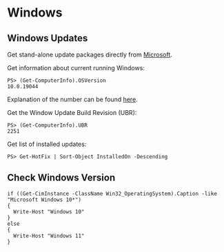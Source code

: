 # Windows

## Windows Updates

Get stand-alone update packages directly from
[Microsoft](https://www.catalog.update.microsoft.com/).

Get information about current running Windows:

```PS
PS> (Get-ComputerInfo).OSVersion
10.0.19044
```

Explanation of the number can be found
[here](https://learn.microsoft.com/en-us/windows/release-health/release-information).

Get the Window Update Build Revision (UBR):

```PS
PS> (Get-ComputerInfo).UBR
2251
```

Get list of installed updates:

```PS
PS> Get-HotFix | Sort-Object InstalledOn -Descending
```

## Check Windows Version

```PS
if ((Get-CimInstance -ClassName Win32_OperatingSystem).Caption -like "Microsoft Windows 10*")
{
  Write-Host "Windows 10"
}
else
{
  Write-Host "Windows 11"
}
```
